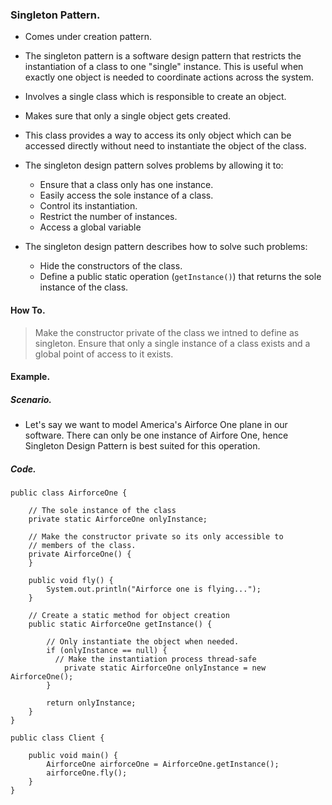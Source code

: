 ### Singleton Pattern.

- Comes under creation pattern.
- The singleton pattern is a software design pattern that restricts the instantiation of a class to one "single" instance. This is useful when exactly one object is needed to coordinate actions across the system.
- Involves a single class which is responsible to create an object.
- Makes sure that only a single object gets created.
- This class provides a way to access its only object which can be accessed directly without need to instantiate the object of the class.

- The singleton design pattern solves problems by allowing it to:

  - Ensure that a class only has one instance.
  - Easily access the sole instance of a class.
  - Control its instantiation.
  - Restrict the number of instances.
  - Access a global variable

- The singleton design pattern describes how to solve such problems:
  - Hide the constructors of the class.
  - Define a public static operation (`getInstance()`) that returns the sole instance of the class.

#### How To.

> Make the constructor private of the class we intned to define as singleton.
> Ensure that only a single instance of a class exists and a global point of access to it exists.

#### Example.

##### Scenario.

- Let's say we want to model America's Airforce One plane in our software. There can only be one instance of Airfore One, hence Singleton Design Pattern is best suited for this operation.

##### Code.

```
public class AirforceOne {

    // The sole instance of the class
    private static AirforceOne onlyInstance;

    // Make the constructor private so its only accessible to
    // members of the class.
    private AirforceOne() {
    }

    public void fly() {
        System.out.println("Airforce one is flying...");
    }

    // Create a static method for object creation
    public static AirforceOne getInstance() {

        // Only instantiate the object when needed.
        if (onlyInstance == null) {
          // Make the instantiation process thread-safe
            private static AirforceOne onlyInstance = new AirforceOne();
        }

        return onlyInstance;
    }
}

public class Client {

    public void main() {
        AirforceOne airforceOne = AirforceOne.getInstance();
        airforceOne.fly();
    }
}
```
